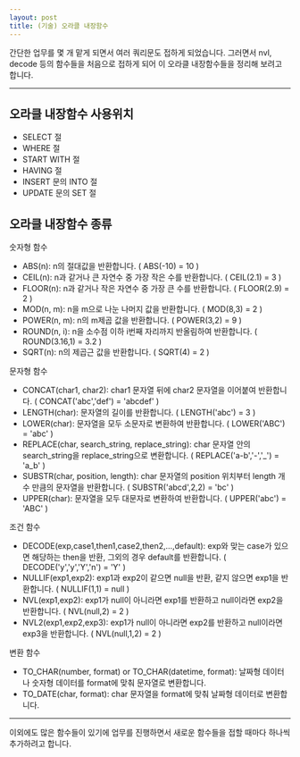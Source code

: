 ```yaml
---
layout: post
title: (기술) 오라클 내장함수
---
```


간단한 업무를 몇 개 맡게 되면서 여러 쿼리문도 접하게 되었습니다.
그러면서 nvl, decode 등의 함수들을 처음으로 접하게 되어 이 오라클 내장함수들을 정리해 보려고 합니다.

 ---

오라클 내장함수 사용위치
---

 - SELECT 절
 - WHERE 절
 - START WITH 절
 - HAVING 절
 - INSERT 문의 INTO 절
 - UPDATE 문의 SET 절

오라클 내장함수 종류
---

숫자형 함수

 - ABS(n): n의 절대값을 반환합니다. ( ABS(-10) = 10 )
 - CEIL(n): n과 같거나 큰 자연수 중 가장 작은 수를 반환합니다. ( CEIL(2.1) = 3 )
 - FLOOR(n): n과 같거나 작은 자연수 중 가장 큰 수를 반환합니다. ( FLOOR(2.9) = 2 )
 - MOD(n, m): n을 m으로 나눈 나머지 값을 반환합니다. ( MOD(8,3) = 2 )
 - POWER(n, m): n의 m제곱 값을 반환합니다. ( POWER(3,2) = 9 )
 - ROUND(n, i): n을 소수점 이하 i번째 자리까지 반올림하여 반환합니다. ( ROUND(3.16,1) = 3.2 )
 - SQRT(n): n의 제곱근 값을 반환합니다. ( SQRT(4) = 2 )

문자형 함수

 - CONCAT(char1, char2): char1 문자열 뒤에 char2 문자열을 이어붙여 반환합니다. ( CONCAT('abc','def') = 'abcdef' )
 - LENGTH(char): 문자열의 길이를 반환합니다. ( LENGTH('abc') = 3 )
 - LOWER(char): 문자열을 모두 소문자로 변환하여 반환합니다. ( LOWER('ABC') = 'abc' )
 - REPLACE(char, search_string, replace_string): char 문자열 안의 search_string을 replace_string으로 변환합니다. ( REPLACE('a-b','-','_') = 'a_b' )
 - SUBSTR(char, position, length): char 문자열의 position 위치부터 length 개수 만큼의 문자열을 반환합니다. ( SUBSTR('abcd',2,2) = 'bc' )
 - UPPER(char): 문자열을 모두 대문자로 변환하여 반환합니다. ( UPPER('abc') = 'ABC' )
 
조건 함수

 - DECODE(exp,case1,then1,case2,then2,…,default): exp와 맞는 case가 있으면 해당하는 then을 반환, 그외의 경우 default를 반환합니다. ( DECODE('y','y','Y','n') = 'Y' )
 - NULLIF(exp1,exp2): exp1과 exp2이 같으면 null을 반환, 같지 않으면 exp1을 반환합니다. ( NULLIF(1,1) = null )
 - NVL(exp1,exp2): exp1가 null이 아니라면 exp1를 반환하고 null이라면 exp2을 반환합니다. ( NVL(null,2) = 2 )
 - NVL2(exp1,exp2,exp3): exp1가 null이 아니라면 exp2를 반환하고 null이라면 exp3을 반환합니다. ( NVL(null,1,2) = 2 )
 
변환 함수

 - TO_CHAR(number, format) or TO_CHAR(datetime, format): 날짜형 데이터나 숫자형 데이터를 format에 맞춰 문자열로 변환합니다.
 - TO_DATE(char, format): char 문자열을 format에 맞춰 날짜형 데이터로 변환합니다.

 ---
 
이외에도 많은 함수들이 있기에 업무를 진행하면서 새로운 함수들을 접할 때마다 하나씩 추가하려고 합니다.
